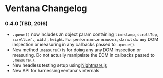 # Ventana Changelog

### 0.4.0 (TBD, 2016)

  - `.queue()` now includes an object param containing `timestamp`, `scrollTop`, `scrollLeft`, `width`, `height`. For performance reasons, do not do any DOM inspection or measuring in any callbacks passed to `.queue()`.
  - New method `.measure()` is for doing any any DOM inspection or measuring. Do not actually manipulate the DOM in callbacks passed to `.measure()`.
  - New headless testing setup using [Nightmare.js](http://www.nightmarejs.org/)
  - New API for harnessing ventana's internals
